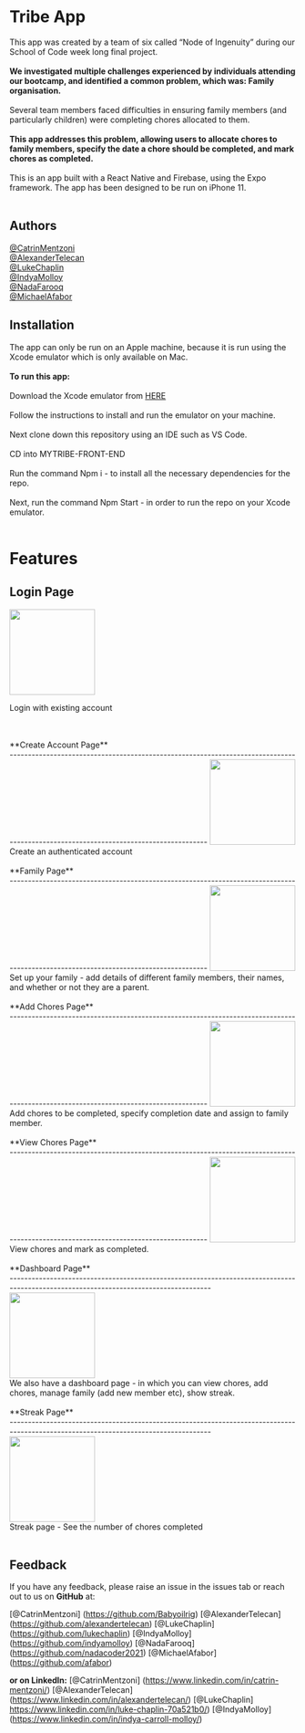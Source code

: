 Tribe App
===========


This app was created by a team of six called “Node of Ingenuity” during our School of Code week long final project.
<br/><br/>
**We investigated multiple challenges experienced by individuals attending our bootcamp, and identified a common problem, which was: Family organisation.**
<br/><br/>
Several team members faced difficulties in ensuring family members (and particularly children) were completing chores allocated to them.
<br/><br/>
**This app addresses this problem, allowing users to allocate chores to family members, specify the date a chore should be completed, and mark chores as completed.**
<br/><br/>
This is an app built with a React Native and Firebase, using the Expo framework. The app has been designed to be run on iPhone 11.
 <br/><br/>
 
**Authors**
--------------
[@CatrinMentzoni](https://github.com/Babyoilrig)
<br/>
[@AlexanderTelecan](https://github.com/alexandertelecan)
<br/>
[@LukeChaplin](https://github.com/lukechaplin)
<br/>
[@IndyaMolloy](https://github.com/indyamolloy)
<br/>
[@NadaFarooq](https://github.com/nadacoder2021)
<br/>
[@MichaelAfabor](https://github.com/afabor)
<br/>
 
 
 
**Installation**
-----------------
The app can only be run on an Apple machine, because it is run using the Xcode emulator which is only available on Mac.
<br/><br/>
**To run this app:**
<br/><br/>
Download the Xcode emulator from [HERE](https://developer.apple.com/xcode/)
<br/><br/>
Follow the instructions to install and run the emulator on your machine.
<br/><br/>
Next clone down this repository using an IDE such as VS Code.
<br/><br/>
CD into MYTRIBE-FRONT-END
<br/><br/>
Run the command Npm i - to install all the necessary dependencies for the repo.
<br/><br/>
Next, run the command Npm Start - in order to run the repo on your Xcode emulator.
<br/><br/>
 
**Features**
============
**Login Page** <br/>
------------------------------------------------------------------------------------------------------------------------------------
<img src="https://user-images.githubusercontent.com/93347177/157850978-b460cdc8-b819-48b1-b655-a9e138844018.png" width="150px"><br/>
<p>Login with existing account</p>
<br/><br/>
**Create Account Page** <br/>
------------------------------------------------------------------------------------------------------------------------------------
<img src="https://user-images.githubusercontent.com/93347177/157850986-77956f71-8401-420e-8783-fc594941c847.png" width="150px"><br/>
Create an authenticated account
<br/><br/>
**Family Page**<br/>
------------------------------------------------------------------------------------------------------------------------------------
<img src="https://user-images.githubusercontent.com/93347177/157850972-668fb28f-3f49-47ce-a100-34c4ed6644c4.png" width="150px"><br/>
Set up your family - add details of different family members, their names, and whether or not they are a parent.
<br/><br/>   
**Add Chores Page**<br/>   
------------------------------------------------------------------------------------------------------------------------------------
<img src="https://user-images.githubusercontent.com/93347177/157850999-0a7afceb-5f5c-4750-94ce-bb7886b8ae8f.png" width="150px"><br/>
Add chores to be completed, specify completion date and assign to family member.
<br/><br/>
**View Chores Page**<br/>
------------------------------------------------------------------------------------------------------------------------------------
<img src="https://user-images.githubusercontent.com/93347177/157850997-3ac762a7-7d98-4c5f-b664-8f8c72e10837.png" width="150px"><br/>
View chores and mark as completed.
<br/><br/>
**Dashboard Page**<br/> 
-------------------------------------------------------------------------------------------------------------------------------------
<img src="https://user-images.githubusercontent.com/93347177/157850976-6c038f8f-77e4-43ac-b27f-faf2b037709a.png" width="150px"><br/>
We also have a dashboard page - in which you can view chores, add chores, manage family (add new member etc), show streak.
<br/><br/> 
**Streak Page**<br/> 
-------------------------------------------------------------------------------------------------------------------------------------
<img src="https://user-images.githubusercontent.com/93347177/157850994-99689897-c6a1-4d96-8bc8-294077fc4807.png" width="150px"><br/>
Streak page - See the number of chores completed
<br/><br/>

 
 
**Feedback**
-----------------
If you have any feedback, please raise an issue in the issues tab or reach out to us on **GitHub** at:

 [@CatrinMentzoni] (https://github.com/Babyoilrig)
[@AlexanderTelecan] (https://github.com/alexandertelecan)
[@LukeChaplin] (https://github.com/lukechaplin)
[@IndyaMolloy] (https://github.com/indyamolloy)
[@NadaFarooq] (https://github.com/nadacoder2021)
[@MichaelAfabor] (https://github.com/afabor)

**or on LinkedIn:**
[@CatrinMentzoni] (https://www.linkedin.com/in/catrin-mentzoni/)
[@AlexanderTelecan] (https://www.linkedin.com/in/alexandertelecan/)
[@LukeChaplin] https://www.linkedin.com/in/luke-chaplin-70a521b0/)
[@IndyaMolloy] (https://www.linkedin.com/in/indya-carroll-molloy/)
 


